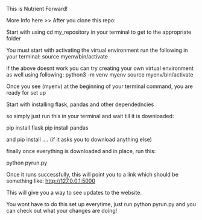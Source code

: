  This is Nutrient Forward!

 More Info here >>
 After you clone this repo:

 Start with using cd my_repository in your terminal to get to the appropriate folder

 You must start with activating the virtual environment run the following in your terminal:
 source myenv/bin/activate

if the above doesnt work you can try creating your own virtual environment as well using following:
python3 -m venv myenv
source myenv/bin/activate

Once you see (myenv) at the beginning of your terminal command, you are ready for set up

Start with installing flask, pandas and other dependedncies

so simply just run this in your terminal and wait till it is downloaded: 

pip install flask
pip install pandas

and pip install .... (if it asks you to download anything else)


finally once everything is downloaded and in place, run this:

python pyrun.py

Once it runs successfully, this will point you to a link which should be something like: http://127.0.0.1:5000

This will give you a way to see updates to the website.

You wont have to do this set up everytime, just run python pyrun.py and you can check out what your changes are doing!

